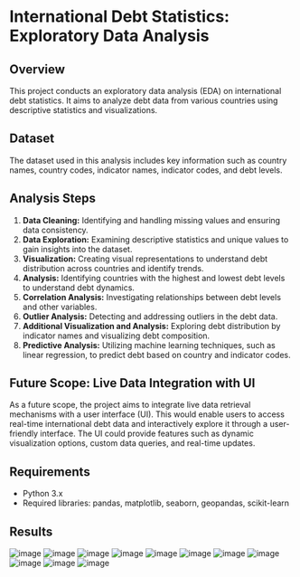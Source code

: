 # International Debt Statistics: Exploratory Data Analysis

## Overview
This project conducts an exploratory data analysis (EDA) on international debt statistics. It aims to analyze debt data from various countries using descriptive statistics and visualizations.

## Dataset
The dataset used in this analysis includes key information such as country names, country codes, indicator names, indicator codes, and debt levels.

## Analysis Steps
1. **Data Cleaning:** Identifying and handling missing values and ensuring data consistency.
2. **Data Exploration:** Examining descriptive statistics and unique values to gain insights into the dataset.
3. **Visualization:** Creating visual representations to understand debt distribution across countries and identify trends.
4. **Analysis:** Identifying countries with the highest and lowest debt levels to understand debt dynamics.
5. **Correlation Analysis:** Investigating relationships between debt levels and other variables.
6. **Outlier Analysis:** Detecting and addressing outliers in the debt data.
7. **Additional Visualization and Analysis:** Exploring debt distribution by indicator names and visualizing debt composition.
8. **Predictive Analysis:** Utilizing machine learning techniques, such as linear regression, to predict debt based on country and indicator codes.

## Future Scope: Live Data Integration with UI
As a future scope, the project aims to integrate live data retrieval mechanisms with a user interface (UI). This would enable users to access real-time international debt data and interactively explore it through a user-friendly interface. The UI could provide features such as dynamic visualization options, custom data queries, and real-time updates.

## Requirements
- Python 3.x
- Required libraries: pandas, matplotlib, seaborn, geopandas, scikit-learn



## Results
![image](https://github.com/MSS-PRIYANKA/International-Debt-Statistics-An-Exploratory-Data-Analysis/assets/95180619/0223bc99-96b5-4705-8d8d-6ad44ef8c912)
![image](https://github.com/MSS-PRIYANKA/International-Debt-Statistics-An-Exploratory-Data-Analysis/assets/95180619/c654979f-be31-4097-8a45-21ff20cf8efb)
![image](https://github.com/MSS-PRIYANKA/International-Debt-Statistics-An-Exploratory-Data-Analysis/assets/95180619/a75e458a-23e2-483e-9688-ca0f59a59e6b)
![image](https://github.com/MSS-PRIYANKA/International-Debt-Statistics-An-Exploratory-Data-Analysis/assets/95180619/9308eec8-3b08-4277-b9f9-0e79b45618b2)
![image](https://github.com/MSS-PRIYANKA/International-Debt-Statistics-An-Exploratory-Data-Analysis/assets/95180619/b5f16bc7-38dc-4a0d-aa12-208d49e85d5a)
![image](https://github.com/MSS-PRIYANKA/International-Debt-Statistics-An-Exploratory-Data-Analysis/assets/95180619/991753c1-f989-4102-b2cb-e3994a11360b)
![image](https://github.com/MSS-PRIYANKA/International-Debt-Statistics-An-Exploratory-Data-Analysis/assets/95180619/47e48295-9f44-4f2c-aff4-394214e4b461)
![image](https://github.com/MSS-PRIYANKA/International-Debt-Statistics-An-Exploratory-Data-Analysis/assets/95180619/a957988c-f843-4b1a-804c-d84a8bf1e52d)
![image](https://github.com/MSS-PRIYANKA/International-Debt-Statistics-An-Exploratory-Data-Analysis/assets/95180619/7e52be2f-7ccc-43e8-8eb9-5f228c8fab42)
![image](https://github.com/MSS-PRIYANKA/International-Debt-Statistics-An-Exploratory-Data-Analysis/assets/95180619/e7698fc7-71ae-460e-ba68-a09833f1b23a)
![image](https://github.com/MSS-PRIYANKA/International-Debt-Statistics-An-Exploratory-Data-Analysis/assets/95180619/8e85936d-b148-424e-87f8-5a43f466a804)



